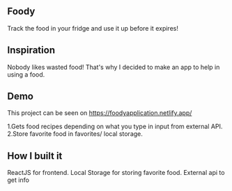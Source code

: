 ## Foody

Track the food in your fridge and use it up before it expires!

## Inspiration
Nobody likes wasted food! That's why I decided to make an app to help in using a food.

## Demo
This project can be seen on https://foodyapplication.netlify.app/

1.Gets food recipes depending on what you type in input from external API.
2.Store favorite food in favorites/ local storage.

## How I built it
ReactJS for frontend.
Local Storage for storing favorite food.
External api to get info

